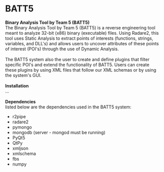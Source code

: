 # BATT5
<b>Binary Analysis Tool by Team 5 (BATT5)<br></b>
The Binary Analysis Tool by Team 5 (BATT5) is a reverse engineering tool meant to analyze 32-bit (x86) binary
(executable) files. Using Radare2, this tool uses Static Analysis to extract points of interests (functions, strings,
variables, and DLL's) and allows users to uncover attributes of these points of interest (POI's) through the use of
Dynamic Analysis.<br>
<br>
The BATT5 system also the user to create and define plugins that filter specific POI's and extend the functionality of
BATT5. Users can create these plugins by using XML files that follow our XML schemas or by using the system's GUI.<br>
<br>
<b>Installation</b><br>
... <br>
<br>
<b>Dependencies</b><br>
listed below are the dependencies used in the BATT5 system: <br>
- r2pipe <br>
- radare2 <br>
- pymongo <br>
- mongodb (server - mongod must be running) <br>
- PyQt5 <br>
- QtPy <br>
- xmljson <br>
- xmlschema <br>
- fbs <br>
- numpy <br>
<br>